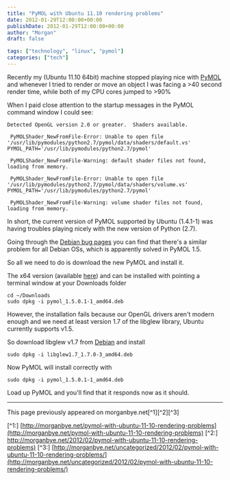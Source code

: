 ```yaml
---
title: "PyMOL with Ubuntu 11.10 rendering problems"
date: 2012-01-29T12:00:00+00:00
publishDate: 2012-01-29T12:00:00+00:00
author: "Morgan"
draft: false

tags: ["technology", "linux", "pymol"]
categories: ["tech"]
---
```


Recently my (Ubuntu 11.10 64bit) machine stopped playing nice with [PyMOL](http://www.pymol.org/) and whenever I tried to render or move an object I was facing a >40 second render time, while both of my CPU cores jumped to >90%

When I paid close attention to the startup messages in the PyMOL command window I could see:
```
Detected OpenGL version 2.0 or greater.  Shaders available.

 PyMOLShader_NewFromFile-Error: Unable to open file '/usr/lib/pymodules/python2.7/pymol/data/shaders/default.vs' PYMOL_PATH='/usr/lib/pymodules/python2.7/pymol'

 PyMOLShader_NewFromFile-Warning: default shader files not found, loading from memory.

 PyMOLShader_NewFromFile-Error: Unable to open file '/usr/lib/pymodules/python2.7/pymol/data/shaders/volume.vs' PYMOL_PATH='/usr/lib/pymodules/python2.7/pymol'

 PyMOLShader_NewFromFile-Warning: volume shader files not found, loading from memory.
```

In short, the current version of PyMOL supported by Ubuntu (1.4.1-1) was having troubles playing nicely with the new version of Python (2.7).

Going through the [Debian bug pages](hhttp://bugs.debian.org/cgi-bin/bugreport.cgi?bug=644394) you can find that there's a similar problem for all Debian OSs, which is apparently solved in PyMOL 1.5.

So all we need to do is download the new PyMOL and install it.

The x64 version (available [here](http://mirror.nus.edu.sg/Debian/pool/main/p/pymol/pymol_1.5.0.1-1_amd64.deb)) and can be installed with pointing a terminal window at your Downloads folder
```
cd ~/Downloads
sudo dpkg -i pymol_1.5.0.1-1_amd64.deb
```

However, the installation fails because our OpenGL drivers aren't modern enough and we need at least version 1.7 of the libglew library, Ubuntu currently supports v1.5.

So download libglew v1.7 from [Debian](http://ftp.uk.debian.org/debian/pool/main/g/glew/libglew1.7_1.7.0-3_amd64.deb) and install
```
sudo dpkg -i libglew1.7_1.7.0-3_amd64.deb
```

Now PyMOL will install correctly with
```
sudo dpkg -i pymol_1.5.0.1-1_amd64.deb
```

Load up PyMOL and you'll find that it responds now as it should.


----
This page previously appeared on morganbye.net[^1][^2][^3]

[^1:] [http://morganbye.net/pymol-with-ubuntu-11-10-rendering-problems](http://morganbye.net/pymol-with-ubuntu-11-10-rendering-problems)
[^2:] [http://morganbye.net/2012/02/pymol-with-ubuntu-11-10-rendering-problems)](http://morganbye.net/2012/02/pymol-with-ubuntu-11-10-rendering-problems)
[^3:] [http://morganbye.net/uncategorized/2012/02/pymol-with-ubuntu-11-10-rendering-problems/](http://morganbye.net/uncategorized/2012/02/pymol-with-ubuntu-11-10-rendering-problems/)
